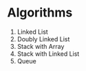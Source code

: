 # Algorithms

1. Linked List
1. Doubly Linked List
1. Stack with Array
1. Stack with Linked List
1. Queue
